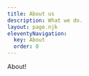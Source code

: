 ```yaml
---
title: About us
description: What we do.
layout: page.njk
eleventyNavigation:
  key: About
  order: 0
---
```


About!
